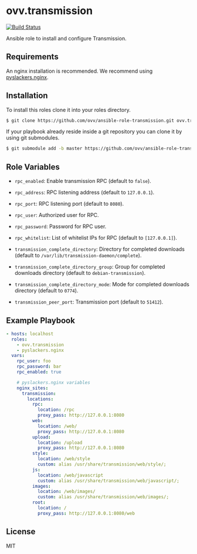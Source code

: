 ovv.transmission
================

[![Build Status](https://travis-ci.org/ovv/ansible-role-transmission.svg?branch=master)](https://travis-ci.org/ovv/ansible-role-transmission)

Ansible role to install and configure Transmission.

Requirements
------------

An nginx installation is recommended. We recommend using [pyslackers.nginx](https://github.com/pyslackers/ansible-role-nginx).

Installation
------------

To install this roles clone it into your roles directory.

```bash
$ git clone https://github.com/ovv/ansible-role-transmission.git ovv.transmission
```

If your playbook already reside inside a git repository you can clone it by using git submodules.

```bash
$ git submodule add -b master https://github.com/ovv/ansible-role-transmission.git ovv.transmission
```

Role Variables
--------------

* `rpc_enabled`: Enable transmission RPC (default to `false`).
* `rpc_address`: RPC listening address (default to `127.0.0.1`).
* `rpc_port`: RPC listening port (default to `8080`).
* `rpc_user`: Authorized user for RPC.
* `rpc_password`: Password for RPC user.
* `rpc_whitelist`: List of whitelist IPs for RPC (default to `[127.0.0.1]`).

* `transmission_complete_directory`: Directory for completed downloads (default to `/var/lib/transmission-daemon/complete`).
* `transmission_complete_directory_group`: Group for completed downloads directory (default to `debian-transmission`).
* `transmission_complete_directory_mode`: Mode for completed downloads directory (default to `0774`).
* `transmission_peer_port`: Transmission port (default to `51412`).

Example Playbook
----------------

```yml
- hosts: localhost
  roles:
    - ovv.transmission
    - pyslackers.nginx
  vars:
    rpc_user: foo
    rpc_password: bar
    rpc_enabled: true

    # pyslackers.nginx variables
    nginx_sites:
      transmission:
        locations:
          rpc:
            location: /rpc
            proxy_pass: http://127.0.0.1:8080
          web:
            location: /web/
            proxy_pass: http://127.0.0.1:8080
          upload:
            location: /upload
            proxy_pass: http://127.0.0.1:8080
          style:
            location: /web/style
            custom: alias /usr/share/transmission/web/style/;
          js:
            location: /web/javascript
            custom: alias /usr/share/transmission/web/javascript/;
          images:
            location: /web/images/
            custom: alias /usr/share/transmission/web/images/;
          root:
            location: /
            proxy_pass: http://127.0.0.1:8080/web
```

License
-------

MIT
